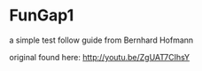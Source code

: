 FunGap1
=======

a simple test follow guide from Bernhard Hofmann

original found here:
http://youtu.be/ZgUAT7CIhsY
